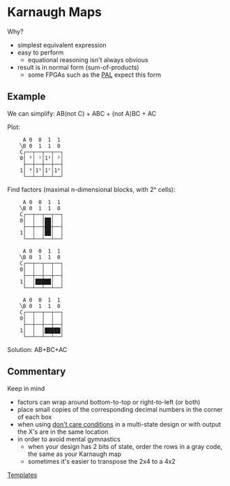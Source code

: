 # Karnaugh Maps


Why?
 - simplest equivalent expression
 - easy to perform
    - equational reasoning isn't always obvious
 - result is in normal form (sum-of-products)
    - some FPGAs such as the [PAL](PAL.md) expect this form

## Example

We can simplify:
	AB(not C) + ABC + (not A)BC + AC

Plot:
```
     A 0  0  1  1
    ╲B 0  1  1  0
    C┌──┬──┬──┬──┐
    0│ ⁰│ ¹│1³│ ²│
     ├──┼──┼──┼──┤
    1│ ⁴│1⁵│1⁷│1⁶│
     └──┴──┴──┴──┘
```

Find factors (maximal n-dimensional blocks, with 2ⁿ cells):

```
     A 0  0  1  1
    ╲B 0  1  1  0
    C┌──┬──┬──┬──┐
    0│  │  │██│  │
     ├──┼──┼██┼──┤
    1│  │  │██│  │
     └──┴──┴──┴──┘
```

```
     A 0  0  1  1
    ╲B 0  1  1  0
    C┌──┬──┬──┬──┐
    0│  │  │  │  │
     ├──┼──┼──┼──┤
    1│  │█████│  │
     └──┴──┴──┴──┘
```

```
     A 0  0  1  1
    ╲B 0  1  1  0
    C┌──┬──┬──┬──┐
    0│  │  │  │  │
     ├──┼──┼──┼──┤
    1│  │  │█████│
     └──┴──┴──┴──┘
```
Solution:
    AB+BC+AC

## Commentary

Keep in mind
 - factors can wrap around bottom-to-top or right-to-left (or both)
 - place small copies of the corresponding decimal numbers in the corner of each box
 - when using [don't care conditions](dont-care.md) in a multi-state design or with output the X's are in the same location
 - in order to avoid mental gymnastics
    - when your design has 2 bits of state, order the rows in a gray code, the same as your Karnaugh map
    - sometimes it's easier to transpose the 2x4 to a 4x2

[Templates](gray-code.md)
